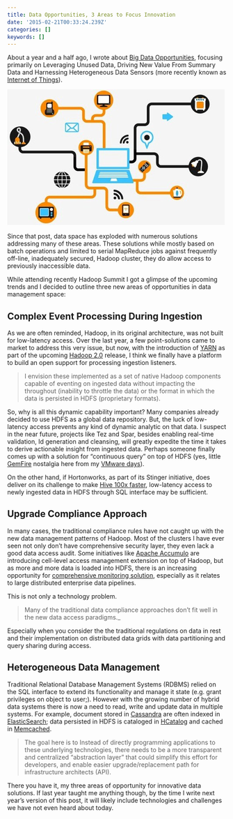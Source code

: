 ```yaml
---
title: Data Opportunities, 3 Areas to Focus Innovation
date: '2015-02-21T00:33:24.239Z'
categories: []
keywords: []
---
```


About a year and a half ago, I wrote about [Big Data Opportunities](/posts/3-killer-big-data-app-opportunities.md), focusing primarily on Leveraging Unused Data, Driving New Value From Summary Data and Harnessing Heterogeneous Data Sensors (more recently known as [Internet of Things](https://en.wikipedia.org/wiki/Internet_of_things)).

![](/images/0__FnPtGrT0LSmX6DBG.jpg)

Since that post, data space has exploded with numerous solutions addressing many of these areas. These solutions while mostly based on batch operations and limited to serial MapReduce jobs against frequently off-line, inadequately secured, Hadoop cluster, they do allow access to previously inaccessible data.

While attending recently Hadoop Summit I got a glimpse of the upcoming trends and I decided to outline three new areas of opportunities in data management space:

## Complex Event Processing During Ingestion

As we are often reminded, Hadoop, in its original architecture, was not built for low-latency access. Over the last year, a few point-solutions came to market to address this very issue, but now, with the introduction of [YARN](http://hortonworks.com/blog/category/apache-hadoop/yarn/&t=NTQwNDc2OTZlYmRhY2NmNDlkN2NlNzEzNjFiM2FiZDA2ZmE5YmFkZixsS3dhQXVaTA%3D%3D) as part of the upcoming [Hadoop 2.0](http://hadoop.apache.org/docs/current/&t=YTg2NzlhMjc2ZDI5NzcyYWFiMmVjOGViOTAxMjY2ZDhiNTRlMmNjYSxsS3dhQXVaTA%3D%3D) release, I think we finally have a platform to build an open support for processing ingestion listeners.

> I envision these implemented as a set of native Hadoop components capable of eventing on ingested data without impacting the throughout (inability to throttle the data) or the format in which the data is persisted in HDFS (proprietary formats).

So, why is all this dynamic capability important? Many companies already decided to use HDFS as a global data repository. But, the luck of low-latency access prevents any kind of dynamic analytic on that data. I suspect in the near future, projects like Tez and Spar, besides enabling real-time validation, Id generation and cleansing, will greatly expedite the time it takes to derive actionable insight from ingested data. Perhaps someone finally comes up with a solution for “continuous query” on top of HDFS (yes, little [GemFire](http://www.vmware.com/products/application-platform/vfabric-gemfire/overview.html&t=NTk5Y2Y2MjJkM2ViZTE1ZGY2YmEyOWIwYzA4ZDM3MDhjMGUwNzUyNSxsS3dhQXVaTA%3D%3D) nostalgia here from my [VMware days](http://blogs.vmware.com/vfabric/author/mark_chmarny&t=ODU5M2IwMDYxYmFmYjNjNTk1ZTcxYTU2ZmIxZDEzNzAxNjdiYmJjMCxsS3dhQXVaTA%3D%3D)).

On the other hand, if Hortonworks, as part of its Stinger initiative, does deliver on its challenge to make [Hive 100x faster](http://hortonworks.com/blog/100x-faster-hive/&t=MTNiZDhlZmRjZTRlY2UwZDVjNGM2ZjA1ODc2ODViNzc5ZTI0Y2ZhOSxsS3dhQXVaTA%3D%3D), low-latency access to newly ingested data in HDFS through SQL interface may be sufficient.

## Upgrade Compliance Approach

In many cases, the traditional compliance rules have not caught up with the new data management patterns of Hadoop. Most of the clusters I have ever seen not only don’t have comprehensive security layer, they even lack a good data access audit. Some initiatives like [Apache Accumulo](http://accumulo.apache.org/&t=ODIyOGQ2NGRjMTA1ODczMTY0NjczZWM2N2U1NTFiYjMwYmUxMGEwMSxsS3dhQXVaTA%3D%3D) are introducing cell-level access management extension on top of Hadoop, but as more and more data is loaded into HDFS, there is an increasing opportunity for [comprehensive monitoring solution](http://accumulo.apache.org/screenshots.html&t=ZWVhYThkYWVlMDA3M2FjMGQ2YmJkNDBlZmRlMzgxYmViYzlhZTdmYSxsS3dhQXVaTA%3D%3D), especially as it relates to large distributed enterprise data pipelines.

This is not only a technology problem.

> Many of the traditional data compliance approaches don’t fit well in the new data access paradigms._

Especially when you consider the the traditional regulations on data in rest and their implementation on distributed data grids with data partitioning and query sharing during access.

## Heterogeneous Data Management

Traditional Relational Database Management Systems (RDBMS) relied on the SQL interface to extend its functionality and manage it state (e.g. grant privileges on object to user;). However with the growing number of hybrid data systems there is now a need to read, write and update data in multiple systems. For example, document stored in [Cassandra](http://cassandra.apache.org/&t=NTQwMWNlZWJlMWE5NmM1MzEyNmQwOTU0ZGE5NzYzZTdiMTQ3ZTA1NCxsS3dhQXVaTA%3D%3D) are often indexed in [ElasticSearch](http://www.elasticsearch.org/&t=ZDE3OWRjMzRmNzM1Y2RkN2RiODU2MjY1Njc1NDBmYjEwZWNhOTg5MixsS3dhQXVaTA%3D%3D); data persisted in HDFS is cataloged in [HCatalog](http://incubator.apache.org/hcatalog/&t=Nzg0ZDJlYjA0OThjNjdkNDk5OGVkMDVmYzBmYjE2NTJlZjRlZTBhOCxsS3dhQXVaTA%3D%3D) and cached in [Memcached](http://memcached.org/&t=MGE3ZTIzZjA3ODFkNmRmZWIyMTEzYjQ2Nzg5NTg3NjY1Yzg1MGEwZixsS3dhQXVaTA%3D%3D).

> The goal here is to Instead of directly programming applications to these underlying technologies, there needs to be a more transparent and centralized “abstraction layer” that could simplify this effort for developers, and enable easier upgrade/replacement path for infrastructure architects (API).

There you have it, my three areas of opportunity for innovative data solutions. If last year taught me anything though, by the time I write next year’s version of this post, it will likely include technologies and challenges we have not even heard about today.